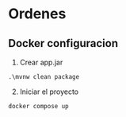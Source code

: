 # Ordenes

## Docker configuracion 

1. Crear app.jar
```
.\mvnw clean package
```

2. Iniciar el proyecto
```
docker compose up
```